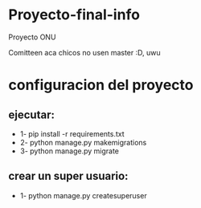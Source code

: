 # Proyecto-final-info
Proyecto ONU 

Comitteen aca chicos no usen master  :D, uwu

# configuracion del proyecto
## ejecutar: 
* 1- pip install -r requirements.txt
* 2- python manage.py makemigrations
* 3- python manage.py migrate

## crear un super usuario:

* 1- python manage.py createsuperuser



